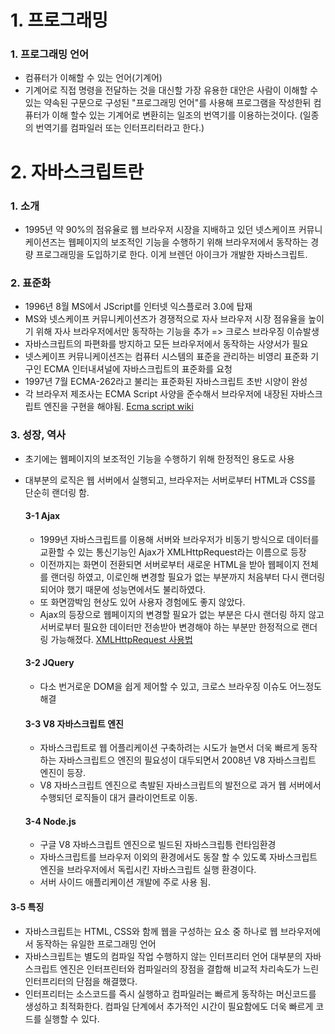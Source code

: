 # 1. 프로그래밍

### 1. 프로그래밍 언어
 - 컴퓨터가 이해할 수 있는 언어(기계어)
 - 기계어로 직접 명령을 전달하는 것을 대신할 가장 유용한 대안은 사람이 이해할 수 있는 약속된 구문으로 구성된 "프로그래밍 언어"를 사용해 프로그램을 작성한뒤 컴퓨터가 이해 할수 있는 기계어로 변환히는 일조의 번역기를 이용하는것이다. (일종의 번역기를 컴파일러 또는 인터프리터라고 한다.)

# 2. 자바스크립트란
 
### 1. 소개
 - 1995년 약 90%의 점유율로 웹 브라우저 시장을 지배하고 있던 넷스케이프 커뮤니케이션즈는 웹페이지의 보조적인 기능을 수행하기 위해 브라우저에서 동작하는 경량 프로그래밍을 도입하기로 한다. 이게 브렌던 아이크가 개발한 자바스크립트.

### 2. 표준화
 - 1996년 8월 MS에서 JScript를 인터넷 익스플로러 3.0에 탑재
 - MS와 넷스케이프 커뮤니케이션즈가 경쟁적으로 자사 브라우저 시장 점유율을 높이기 위해 자사 브라우저에서만 동작하는 기능을 추가
   => 크로스 브라우징 이슈발생
 - 자바스크립트의 파편화를 방지하고 모든 브라우저에서 동작하는 사양서가 필요
 - 넷스케이프 커뮤니케이션즈는 컴퓨터 시스템의 표준을 관리하는 비영리 표준화 기구인 ECMA 인터내셔널에 자바스크립트의 표준화를 요청
 - 1997년 7월 ECMA-262라고 불리는 표준화된 자바스크립트 초반 시양이 완성
 - 각 브라우저 제조사는 ECMA Script 사양을 준수해서 브라우저에 내장된 자바스크립트 엔진을 구현을 해야됨. 
   <a href="https://ko.wikipedia.org/wiki/ECMA%EC%8A%A4%ED%81%AC%EB%A6%BD%ED%8A%B8">Ecma script wiki </a>
### 3. 성장, 역사
 - 초기에는 웹페이지의 보조적인 기능을 수행하기 위해 한정적인 용도로 사용
 - 대부분의 로직은 웹 서버에서 실행되고, 브라우저는 서버로부터 HTML과 CSS를 단순히 랜더링 함.
    #### 3-1 Ajax
   - 1999년 자바스크립트를 이용해 서버와 브라우저가 비동기 방식으로 데이터를 교환할 수 있는 통신기능인 Ajax가 XMLHttpRequest라는 이름으로 등장
   - 이전까지는 화면이 전환되면 서버로부터 새로운 HTML을 받아 웹페이지 전체를 랜더링 하였고, 이로인해 변경할 필요가 없는 부분까지 처음부터 다시 랜더링되어야 했기 때문에 성능면에서도 불리하였다.
   - 또 화면깜박임 현상도 있어 사용자 경험에도 좋지 않았다.
   - Ajax의 등장으로 웹페이지의 변경할 필요가 없는 부분은 다시 랜더링 하지 않고 서버로부터 필요한 데이터만 전송받아 변경해야 하는 부분만 한정적으로 랜더링 가능해졌다.
     <a href="https://developer-talk.tistory.com/842">XMLHttpRequest 사용법</a>

   #### 3-2 JQuery
   - 다소 번거로운 DOM을 쉽게 제어할 수 있고, 크로스 브라우징 이슈도 어느정도 해결
 
   #### 3-3 V8 자바스크립트 엔진
   - 자바스크립트로 웹 어플리케이션 구축하려는 시도가 늘면서 더욱 빠르게 동작하는 자바스크립트으 엔진의 필요성이 대두되면서 2008년 V8 자바스크립트 엔진이 등장.
   - V8 자바스크립트 엔진으로 촉발된 자바스크립트의 발전으로 과거 웹 서버에서 수행되던 로직들이 대거 클라이언트로 이동.
   #### 3-4 Node.js
   - 구글 V8 자바스크립트 엔진으로 빌드된 자바스크립틍 런타임환경
   - 자바스크립트를 브라우저 이외의 환경에서도 동잘 할 수 있도록 자바스크립트 엔진을 브라우저에서 독립시킨 자바스크립트 실행 환경이다.
   - 서버 사이드 애플리케이션 개발에 주로 사용 됨.
  #### 3-5 특징
   - 자바스크립트는 HTML, CSS와 함께 웹을 구성하는 요소 중 하나로 웹 브라우저에서 동작하는 유일한 프로그래밍 언어
   - 자바스크립트는 별도의 컴파일 작업 수행하지 않는 인터프리터 언어 대부분의 자바스크립트 엔진은 인터프린터와 컴파일러의 장점을 결합해 비교적 차리속도가 느린 인터프리터의 단점을 해결했다.
   - 인터프리터는 소스코드를 즉시 실행하고 컴파일러는 빠르게 동작하는 머신코드를 생성하고 최적화한다. 컴파일 단계에서 추가적인 시간이 필요함에도 더욱 빠르게 코드를 실행할 수 있다.